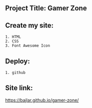 ## Project Title: Gamer Zone

## Create my site:
    1. HTML 
    2. CSS
    3. Font Awesome Icon

## Deploy:
    1. github

## Site link: 
https://bajlar.github.io/gamer-zone/